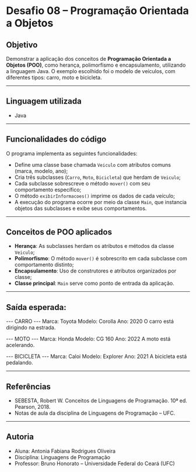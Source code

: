 # Desafio 08 – Programação Orientada a Objetos

## Objetivo

Demonstrar a aplicação dos conceitos de **Programação Orientada a Objetos (POO)**, como herança, polimorfismo e encapsulamento, utilizando a linguagem Java. O exemplo escolhido foi o modelo de veículos, com diferentes tipos: carro, moto e bicicleta.

---

## Linguagem utilizada

- Java

---

## Funcionalidades do código

O programa implementa as seguintes funcionalidades:

- Define uma classe base chamada `Veiculo` com atributos comuns (marca, modelo, ano);
- Cria três subclasses (`Carro`, `Moto`, `Bicicleta`) que herdam de `Veiculo`;
- Cada subclasse sobrescreve o método `mover()` com seu comportamento específico;
- O método `exibirInformacoes()` imprime os dados de cada veículo;
- A execução do programa ocorre por meio da classe `Main`, que instancia objetos das subclasses e exibe seus comportamentos.

---

## Conceitos de POO aplicados

- **Herança**: As subclasses herdam os atributos e métodos da classe `Veiculo`;
- **Polimorfismo**: O método `mover()` é sobrescrito em cada subclasse com comportamento distinto;
- **Encapsulamento**: Uso de construtores e atributos organizados por classe;
- **Classe principal**: `Main` serve como ponto de entrada da aplicação.

---

## Saída esperada:

--- CARRO ---
Marca: Toyota
Modelo: Corolla
Ano: 2020
O carro está dirigindo na estrada.

--- MOTO ---
Marca: Honda
Modelo: CG 160
Ano: 2022
A moto está acelerando.

--- BICICLETA ---
Marca: Caloi
Modelo: Explorer
Ano: 2021
A bicicleta está pedalando.

---

## Referências
- SEBESTA, Robert W. Conceitos de Linguagens de Programação. 10ª ed. Pearson, 2018.
- Notas de aula da disciplina de Linguagens de Programação – UFC.

---

## Autoria
- Aluna: Antonia Fabiana Rodrigues Oliveira
- Disciplina: Linguagens de Programação
- Professor: Bruno Honorato – Universidade Federal do Ceará (UFC)
